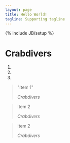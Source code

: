 ```yaml
---
layout: page
title: Hello World!
tagline: Supporting tagline
---
```

{% include JB/setup %}


<div class="jumbotron">
  <div class="container">
    <h1>Crabdivers</h1>
  </div>
</div>

<div id="carousel-example-generic" data-interval="3000" class="carousel slide" data-ride="carousel">
<!-- Indicators -->
<ol class="carousel-indicators">
  <li data-target="#carousel-example-generic" data-slide-to="0" class="active"></li>
  <li data-target="#carousel-example-generic" data-slide-to="1"></li>
  <li data-target="#carousel-example-generic" data-slide-to="2"></li>
</ol>

<!-- Wrapper for slides -->
<div class="carousel-inner">
  <div class="item active">
    <blockquote class="blockquote-reverse">
      <p>"Item 1"</p>
      <footer> <cite title="Source Title">Crabdivers</cite></footer>
    </blockquote>
  </div>
  <div class="item">
    <blockquote class="blockquote-reverse">
      <p>Item 2</p>
      <footer> <cite title="Source Title">Crabdivers</cite></footer>
    </blockquote>
  </div>
  <div class="item">
    <blockquote class="blockquote-reverse">
      <p>Item 2</p>
      <footer> <cite title="Source Title">Crabdivers</cite></footer>
    </blockquote>
  </div>
</div>

<!-- Controls
<a class="left carousel-control" href="#carousel-example-generic" data-slide="prev">
  <span class="glyphicon glyphicon-chevron-left"></span>
</a>
<a class="right carousel-control" href="#carousel-example-generic" data-slide="next">
  <span class="glyphicon glyphicon-chevron-right"></span>
</a>
-->
</div>
